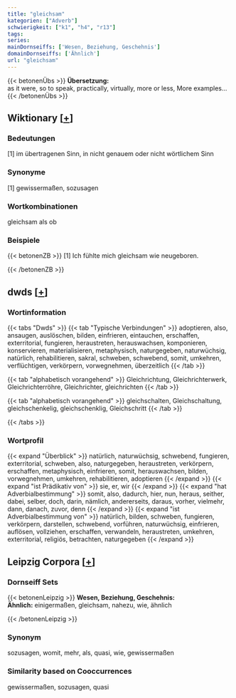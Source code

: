 ```yaml
---
title: "gleichsam"
kategorien: ["Adverb"]
schwierigkeit: ["k1", "h4", "r13"]
tags:
series:
mainDornseiffs: ['Wesen, Beziehung, Geschehnis']
domainDornseiffs: ['Ähnlich']
url: "gleichsam"
---
```


{{< betonenÜbs >}}
**Übersetzung:**  
as it were, so to speak, practically, virtually, more or less, More examples...  
{{< /betonenÜbs >}}

## Wiktionary [[+](https://de.wiktionary.org/wiki/gleichsam)]

### Bedeutungen
[1] im übertragenen Sinn, in nicht genauem oder nicht wörtlichem Sinn  

### Synonyme
[1] gewissermaßen, sozusagen  

### Wortkombinationen
gleichsam als ob  

### Beispiele
{{< betonenZB >}}
[1] Ich fühlte mich gleichsam wie neugeboren.  

{{< /betonenZB >}}


## dwds [[+](https://www.dwds.de/wb/gleichsam)]

### Wortinformation
{{< tabs "Dwds" >}}
{{< tab "Typische Verbindungen" >}}
adoptieren, also, ansaugen, auslöschen, bilden, einfrieren, eintauchen, erschaffen, exterritorial, fungieren, heraustreten, herauswachsen, komponieren, konservieren, materialisieren, metaphysisch, naturgegeben, naturwüchsig, natürlich, rehabilitieren, sakral, schweben, schwebend, somit, umkehren, verflüchtigen, verkörpern, vorwegnehmen, überzeitlich
{{< /tab >}}

{{< tab "alphabetisch vorangehend" >}}
Gleichrichtung, Gleichrichterwerk, Gleichrichterröhre, Gleichrichter, gleichrichten
{{< /tab >}}

{{< tab "alphabetisch vorangehend" >}}
gleichschalten, Gleichschaltung, gleichschenkelig, gleichschenklig, Gleichschritt
{{< /tab >}}

{{< /tabs >}}

### Wortprofil
{{< expand "Überblick" >}} natürlich, naturwüchsig, schwebend, fungieren, exterritorial, schweben, also, naturgegeben, heraustreten, verkörpern, erschaffen, metaphysisch, einfrieren, somit, herauswachsen, bilden, vorwegnehmen, umkehren, rehabilitieren, adoptieren {{< /expand >}}
{{< expand "ist Prädikativ von" >}} sie, er, wir {{< /expand >}}
{{< expand "hat Adverbialbestimmung" >}} somit, also, dadurch, hier, nun, heraus, seither, dabei, selber, doch, darin, nämlich, andererseits, daraus, vorher, vielmehr, dann, danach, zuvor, denn {{< /expand >}}
{{< expand "ist Adverbialbestimmung von" >}} natürlich, bilden, schweben, fungieren, verkörpern, darstellen, schwebend, vorführen, naturwüchsig, einfrieren, auflösen, vollziehen, erschaffen, verwandeln, heraustreten, umkehren, exterritorial, religiös, betrachten, naturgegeben {{< /expand >}}

## Leipzig Corpora [[+](https://corpora.uni-leipzig.de/en/res?word=gleichsam&corpusId=deu_newscrawl-public_2018)]

### Dornseiff Sets
{{< betonenLeipzig >}}
**Wesen, Beziehung, Geschehnis:**  
**Ähnlich:** einigermaßen, gleichsam, nahezu, wie, ähnlich  

{{< /betonenLeipzig >}}

### Synonym
sozusagen, womit, mehr, als, quasi, wie, gewissermaßen


### Similarity based on Cooccurrences
gewissermaßen, sozusagen, quasi

